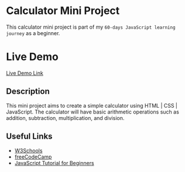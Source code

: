 # Calculator Mini Project

This calculator mini project is part of my `60-days JavaScript learning journey` as a beginner.

# Live Demo
[Live Demo Link](https://wambaforestin.github.io/calculator-mini-project/)

## Description

This mini project aims to create a simple calculator using HTML | CSS | JavaScript. The calculator will have basic arithmetic operations such as addition, subtraction, multiplication, and division.

## Useful Links

- [W3Schools](https://www.w3schools.com/)
- [freeCodeCamp](https://www.freecodecamp.org/)
- [JavaScript Tutorial for Beginners](https://www.youtube.com/watch?v=PkZNo7MFNFg)
